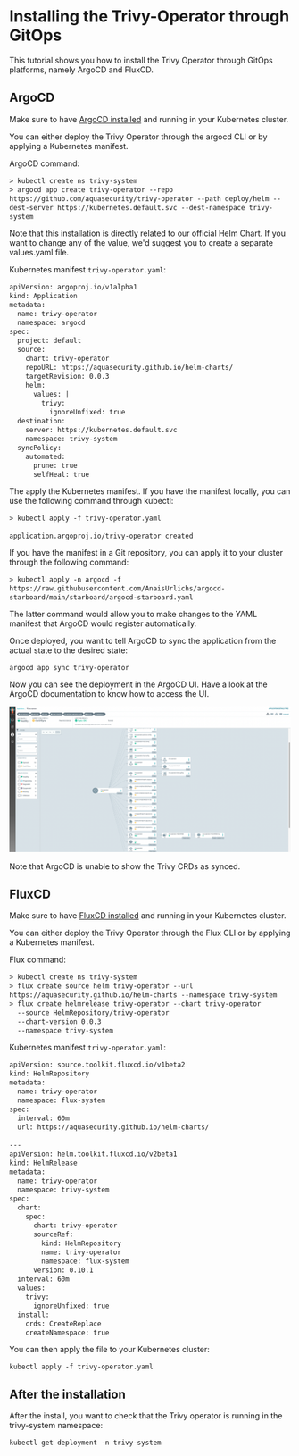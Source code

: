 # Installing the Trivy-Operator through GitOps

This tutorial shows you how to install the Trivy Operator through GitOps platforms, namely ArgoCD and FluxCD.

## ArgoCD

Make sure to have [ArgoCD installed](https://argo-cd.readthedocs.io/en/stable/getting_started/) and running in your Kubernetes cluster.

You can either deploy the Trivy Operator through the argocd CLI or by applying a Kubernetes manifest.

ArgoCD command:
```
> kubectl create ns trivy-system
> argocd app create trivy-operator --repo https://github.com/aquasecurity/trivy-operator --path deploy/helm --dest-server https://kubernetes.default.svc --dest-namespace trivy-system
```
Note that this installation is directly related to our official Helm Chart. If you want to change any of the value, we'd suggest you to create a separate values.yaml file.

Kubernetes manifest `trivy-operator.yaml`:
```
apiVersion: argoproj.io/v1alpha1
kind: Application
metadata:
  name: trivy-operator
  namespace: argocd
spec:
  project: default
  source:
    chart: trivy-operator
    repoURL: https://aquasecurity.github.io/helm-charts/
    targetRevision: 0.0.3
    helm:
      values: |
        trivy:
          ignoreUnfixed: true
  destination:
    server: https://kubernetes.default.svc
    namespace: trivy-system
  syncPolicy:
    automated:
      prune: true
      selfHeal: true
```

The apply the Kubernetes manifest. If you have the manifest locally, you can use the following command through kubectl:
```
> kubectl apply -f trivy-operator.yaml

application.argoproj.io/trivy-operator created
```

If you have the manifest in a Git repository, you can apply it to your cluster through the following command:
```
> kubectl apply -n argocd -f https://raw.githubusercontent.com/AnaisUrlichs/argocd-starboard/main/starboard/argocd-starboard.yaml
```
The latter command would allow you to make changes to the YAML manifest that ArgoCD would register automatically.

Once deployed, you want to tell ArgoCD to sync the application from the actual state to the desired state:
```
argocd app sync trivy-operator
```

Now you can see the deployment in the ArgoCD UI. Have a look at the ArgoCD documentation to know how to access the UI.

![ArgoCD UI after deploying the Trivy Operator](../../imgs/argocd-ui.png)

Note that ArgoCD is unable to show the Trivy CRDs as synced.


## FluxCD

Make sure to have [FluxCD installed](https://fluxcd.io/docs/installation/#install-the-flux-cli) and running in your Kubernetes cluster.

You can either deploy the Trivy Operator through the Flux CLI or by applying a Kubernetes manifest.

Flux command:
```
> kubectl create ns trivy-system
> flux create source helm trivy-operator --url https://aquasecurity.github.io/helm-charts --namespace trivy-system
> flux create helmrelease trivy-operator --chart trivy-operator
  --source HelmRepository/trivy-operator
  --chart-version 0.0.3
  --namespace trivy-system
```

Kubernetes manifest `trivy-operator.yaml`:
```
apiVersion: source.toolkit.fluxcd.io/v1beta2
kind: HelmRepository
metadata:
  name: trivy-operator
  namespace: flux-system
spec:
  interval: 60m
  url: https://aquasecurity.github.io/helm-charts/

---
apiVersion: helm.toolkit.fluxcd.io/v2beta1
kind: HelmRelease
metadata:
  name: trivy-operator
  namespace: trivy-system
spec:
  chart:
    spec:
      chart: trivy-operator
      sourceRef:
        kind: HelmRepository
        name: trivy-operator
        namespace: flux-system
      version: 0.10.1
  interval: 60m
  values:
    trivy:
      ignoreUnfixed: true
  install:
    crds: CreateReplace
    createNamespace: true
```

You can then apply the file to your Kubernetes cluster:
```
kubectl apply -f trivy-operator.yaml
```

## After the installation

After the install, you want to check that the Trivy operator is running in the trivy-system namespace:
```
kubectl get deployment -n trivy-system
```

